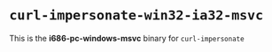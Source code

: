 # `curl-impersonate-win32-ia32-msvc`

This is the **i686-pc-windows-msvc** binary for `curl-impersonate`
